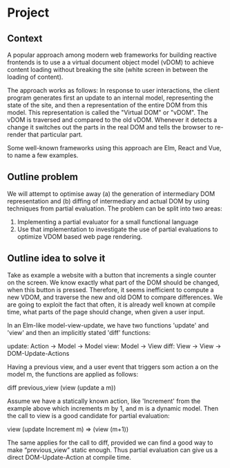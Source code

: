 # Project

## Context

A popular approach among modern web frameworks for building reactive frontends is to use a a virtual document object model (vDOM) to achieve content loading without breaking the site (white screen in between the loading of content).

The approach works as follows: In response to user interactions, the client program generates first an update to an internal model, representing the state of the site, and then a representation of the entire DOM from this model. This representation is called the "Virtual DOM" or "vDOM". The vDOM is traversed and compared to the old vDOM. Whenever it detects a change it switches out the parts in the real DOM and tells the browser to re-render that particular part.

Some well-known frameworks using this approach are Elm, React and Vue, to name a few examples.

## Outline problem

We will attempt to optimise away (a) the generation of intermediary DOM representation and (b) diffing of intermediary and actual DOM by using techniques from partial evaluation. The problem can be split into two areas:
1. Implementing a partial evaluator for a small functional language
2. Use that implementation to investigate the use of partial evaluations to optimize VDOM based web page rendering.

## Outline idea to solve it

Take as example a website with a button that increments a single counter on the screen. We know exactly what part of the DOM should be changed, when this button is pressed. Therefore, it seems inefficient to compute a new VDOM, and traverse the new and old DOM to compare differences. We are going to exploit the fact that often, it is already well known at compile time, what parts of the page should change, when given a user input.

In an Elm-like model-view-update, we have two functions 'update' and 'view' and then an implicitly stated 'diff' functions:

update: Action -> Model -> Model
view: Model -> View
diff: View -> View -> DOM-Update-Actions

Having a previous view, and a user event that triggers som action a on the model m, the functions are applied as follows:

diff previous_view (view (update a m))

Assume we have a statically known action, like 'Increment' from the example above which increments m by 1, and m is a dynamic model. Then the call to view is a good candidate for partial evaluation:

view (update Increment m) => (view (m+1))

The same applies for the call to diff, provided we can find a good way to make “previous_view” static enough. Thus partial evaluation can give us a direct DOM-Update-Action at compile time.